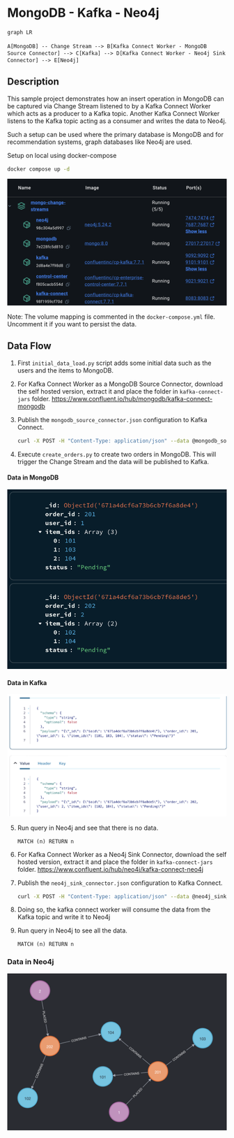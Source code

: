# MongoDB - Kafka - Neo4j
```mermaid
graph LR

A[MongoDB] -- Change Stream --> B[Kafka Connect Worker - MongoDB Source Connector] --> C[Kafka] --> D[Kafka Connect Worker - Neo4j Sink Connector] --> E[Neo4j]
```

## Description
This sample project demonstrates how an insert operation in MongoDB can be captured via Change Stream listened to by a Kafka Connect Worker which acts as a producer to a Kafka topic. Another Kafka Connect Worker listens to the Kafka topic acting as a consumer and writes the data to Neo4j. 

Such a setup can be used where the primary database is MongoDB and for recommendation systems, graph databases like Neo4j are used.

Setup on local using docker-compose
```bash
docker compose up -d
```
<img src="public/docker.png">

Note: The volume mapping is commented in the `docker-compose.yml` file. Uncomment it if you want to persist the data.

## Data Flow
1. First `initial_data_load.py` script adds some initial data such as the users and the items to MongoDB.

2. For Kafka Connect Worker as a MongoDB Source Connector, download the self hosted version, extract it and place the folder in `kafka-connect-jars` folder. https://www.confluent.io/hub/mongodb/kafka-connect-mongodb

3. Publish the `mongodb_source_connector.json` configuration to Kafka Connect.
    ```bash
    curl -X POST -H "Content-Type: application/json" --data @mongodb_source_connector.json http://localhost:8083/connectors
    ```

4. Execute `create_orders.py` to create two orders in MongoDB. This will trigger the Change Stream and the data will be published to Kafka.

#### Data in MongoDB
<img src="public/mongodb.png">

#### Data in Kafka
<img src="public/kafka.png">

5. Run query in Neo4j and see that there is no data. 
    ```cypher
    MATCH (n) RETURN n
    ```

6. For Kafka Connect Worker as a Neo4j Sink Connector, download the self hosted version, extract it and place the folder in `kafka-connect-jars` folder. https://www.confluent.io/hub/neo4j/kafka-connect-neo4j

7. Publish the `neo4j_sink_connector.json` configuration to Kafka Connect.
    ```bash
    curl -X POST -H "Content-Type: application/json" --data @neo4j_sink_connector.json http://localhost:8083/connectors
    ```

8. Doing so, the kafka connect worker will consume the data from the Kafka topic and write it to Neo4j

9. Run query in Neo4j to see all the data.
    ```cypher
    MATCH (n) RETURN n
    ```

### Data in Neo4j
<img src="public/neo4j.png"> 

